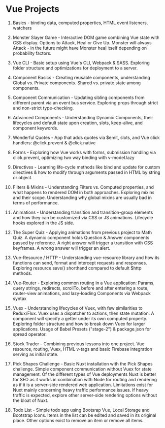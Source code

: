 # Vue Projects

1. Basics - binding data, computed properties, HTML event listeners, watchers

2. Monster Slayer Game - Interactive DOM game combining Vue state with CSS display. Options to Attack, Heal or Give Up. Monster will always Attack - in the future might have Monster heal itself depending on probability factors.

3. Vue CLI - Basic setup using Vue's CLI, Webpack & SASS. Exploring folder structure and optimizations for deployment to a server.

4. Component Basics - Creating reusable components, understanding Global vs. Private components. Shared vs. private state among components.

5. Component Communication - Updating sibling components from different parent via an event bus service. Exploring props through strict and non-strict type-checking.

6. Advanced Components - Understanding Dynamic Components, their lifecycles and default state upon creation, slots, keep-alive, and component keywords.

7. Wonderful Quotes - App that adds quotes via $emit, slots, and Vue click handlers: @click.prevent & @click.native

8. Forms - Exploring how Vue works with forms, submission handling via click.prevent, optimizing two way binding with v-model.lazy

9. Directives - Learning life-cycle methods like bind and update for custom directives & how to modify through arguments passed in HTML by string or object.

10. Filters & Mixins - Understanding Filters vs. Computed properties, and what happens to rendered DOM in both approaches. Exploring mixins and their scope. Understanding why global mixins are usually bad in terms of performance.

11. Animations - Understanding transition and transition-group elements and how they can be customized via CSS or JS animations. Lifecycle hooks explored in the JS side.

12. The Super Quiz - Applying animations from previous project to Math Quiz. A dynamic component holds Question & Answer components passed by reference. A right answer will trigger a transition with CSS keyframes. A wrong answer will trigger an alert.

13. Vue-Resource / HTTP - Understanding vue-resource library and how its functions can send, format and intercept requests and responses. Exploring resource.save() shorthand compared to default $http methods.

14. Vue-Router - Exploring common routing in a Vue application: Params, query strings, redirects, scrollTo, before and after entering a route, router-view animations, and lazy-loading Components via Webpack syntax

15. Vuex - Understanding lifecycles of Vuex, with few similarities to Redux/Flux. Vuex uses a dispatcher to actions, then state mutation. A component will specify a getter under its own computed property. Exploring folder structure and how to break down Vuex for larger applications. Usage of Babel Presets ("stage-2") & package.json for spread operator.

16. Stock Trader - Combining previous lessons into one project. Vue resource, routing, Vuex, HTML v-tags and basic Firebase integration serving as initial state.

17. Pick Shapes Challenge - Basic Nuxt installation with the Pick Shapes challenge. Simple component communication without Vuex for state management. Of the different types of Vue deployments Nuxt is better for SEO as it works in combination with Node for routing and rendering as if it is a server-side rendered web application. Limitations exist for Nuxt mainly concerning heavy traffic performance issues. If heavy traffic is expected, explore other server-side rendering options without the bloat of Nuxt.

18. Todo List - Simple todo app using Bootsrap Vue, Local Storage and Bootstrap Icons. Items in the list can be edited and saved in its original place. Other options exist to remove an item or remove all items.
